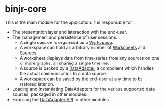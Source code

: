 # binjr-core

This is the main module for the application. It is responsible for :
 * The presentation layer and interaction with the end-user.
 * The management and persistence of user sessions:
    - A single session is organised as a [Workspace](https://github.com/binjr/binjr/blob/master/binjr-core/src/main/java/eu/binjr/binjr/data/workspace/Workspace.java).
    - A workspace can hold an arbitrary number of [Worksheets](https://github.com/binjr/binjr/blob/master/binjr-core/src/main/java/eu/binjr/binjr/data/workspace/Worksheet.java) and [Sources](https://github.com/binjr/binjr/blob/master/binjr-core/src/main/java/eu/binjr/binjr/data/workspace/Source.java)
    - A worksheet displays data from time-series from any sources on one or more graphs, all sharing a single timeline. 
    - A source is backed by a [DataAdapter](https://github.com/binjr/binjr/blob/master/binjr-core/src/main/java/eu/binjr/binjr/data/adapters/DataAdapter.java), a component which handles the actual communication to a data source.
    - A workspace can be saved by the end-user at any time to be restored later on.
 * Loading and instantiating DataAdapters for the various supported data sources, packaged in other modules.
 * Exposing the [DataAdapter API](https://github.com/binjr/binjr/tree/master/binjr-core/src/main/java/eu/binjr/binjr/data/adapters) to other modules 